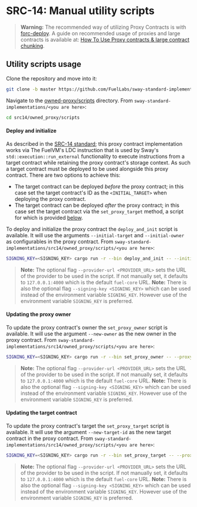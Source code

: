 # SRC-14: Manual utility scripts

> **Warning:** The recommended way of utilizing Proxy Contracts is with [forc-deploy](https://docs.fuel.network/docs/forc/plugins/forc_client/#proxy-contracts). A guide on recommended usage of proxies and large contracts is available at: [How To Use Proxy contracts & large contract chunking](https://github.com/FuelLabs/proxy-chunks-minimal-example/tree/main).

## Utility scripts usage

Clone the repository and move into it:

```bash
git clone -b master https://github.com/FuelLabs/sway-standard-implementations.git && cd sway-standard-implementations
```

Navigate to the [owned-proxy/scripts](./scripts/) directory. From `sway-standard-implementations/<you are here>`:

```bash
cd src14/owned_proxy/scripts
```

#### Deploy and initialize

As described in the [SRC-14 standard](https://docs.fuel.network/docs/sway-standards/src-14-simple-upgradeable-proxies/); this proxy contract implementation works via The FuelVM's LDC instruction that is used by Sway's `std::execution::run_external` functionality to execute instructions from a target contract while retaining the proxy contract's storage context. As such a target contract must be deployed to be used alongside this proxy contract. There are two options to achieve this:

- The target contract can be deployed _before_ the proxy contract; in this case set the target contract's ID as the `<INITIAL_TARGET>` when deploying the proxy contract.
- The target contract can be deployed _after_ the proxy contract; in this case set the target contract via the `set_proxy_target` method, a script for which is provided [below](#updating-the-target-contract).

To deploy and initialize the proxy contract the `deploy_and_init` script is available. It will use the arguments `--initial-target` and `--initial-owner` as configurables in the proxy contract. From `sway-standard-implementations/src14/owned_proxy/scripts/<you are here>`:

```bash
SIGNING_KEY=<SIGNING_KEY> cargo run -r --bin deploy_and_init -- --initial-target <INITIAL_TARGET> --initial-owner <INITIAL_OWNER> --provider-url <PROVIDER_URL>
```

> **Note:** The optional flag `--provider-url <PROVIDER_URL>` sets the URL of the provider to be used in the script. If not manually set, it defaults to `127.0.0.1:4000` which is the default `fuel-core` URL.
> **Note:** There is also the optional flag `--signing-key <SIGNING_KEY>` which can be used instead of the environment variable `SIGNING_KEY`. However use of the environment variable `SIGNING_KEY` is preferred.

#### Updating the proxy owner

To update the proxy contract's owner the `set_proxy_owner` script is available. It will use the argument `--new-owner` as the new owner in the proxy contract. From `sway-standard-implementations/src14/owned_proxy/scripts/<you are here>`:

```bash
SIGNING_KEY=<SIGNING_KEY> cargo run -r --bin set_proxy_owner -- --proxy-contract-id <PROXY_CONTRACT_ID> --new-owner <NEW_OWNER> --provider-url <PROVIDER_URL>
```

> **Note:** The optional flag `--provider-url <PROVIDER_URL>` sets the URL of the provider to be used in the script. If not manually set, it defaults to `127.0.0.1:4000` which is the default `fuel-core` URL.
> **Note:** There is also the optional flag `--signing-key <SIGNING_KEY>` which can be used instead of the environment variable `SIGNING_KEY`. However use of the environment variable `SIGNING_KEY` is preferred.

#### Updating the target contract

To update the proxy contract's target the `set_proxy_target` script is available. It will use the argument `--new-target-id` as the new target contract in the proxy contract. From `sway-standard-implementations/src14/owned_proxy/scripts/<you are here>`:

```bash
SIGNING_KEY=<SIGNING_KEY> cargo run -r --bin set_proxy_target -- --proxy-contract-id <PROXY_CONTRACT_ID> --new-target-id <NEW_TARGET_ID> --provider-url <PROVIDER_URL>
```

> **Note:** The optional flag `--provider-url <PROVIDER_URL>` sets the URL of the provider to be used in the script. If not manually set, it defaults to `127.0.0.1:4000` which is the default `fuel-core` URL.
> **Note:** There is also the optional flag `--signing-key <SIGNING_KEY>` which can be used instead of the environment variable `SIGNING_KEY`. However use of the environment variable `SIGNING_KEY` is preferred.
